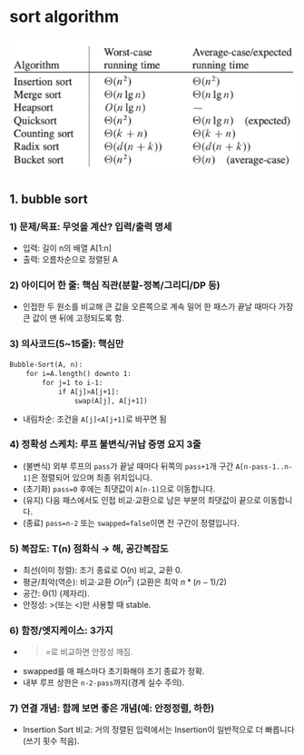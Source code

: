 # sort algorithm

![algorithm running time](./images/image.png)

## 1. bubble sort

### 1) 문제/목표: 무엇을 계산? 입력/출력 명세

- 입력: 길이 n의 배열 A[1:n]
- 출력: 오름차순으로 정렬된 A

### 2) 아이디어 한 줄: 핵심 직관(분할-정복/그리디/DP 등)

- 인접한 두 원소를 비교해 큰 값을 오른쪽으로 계속 밀어 한 패스가 끝날 때마다 가장 큰 값이 맨 뒤에 고정되도록 함.

### 3) 의사코드(5~15줄): 핵심만

```
Bubble-Sort(A, n):
    for i=A.length() downto 1:
        for j=1 to i-1:
            if A[j]>A[j+1]:
                swap(A[j], A[j+1])
```

- 내림차순: 조건을 `A[j]<A[j+1]`로 바꾸면 됨

### 4) 정확성 스케치: 루프 불변식/귀납 증명 요지 3줄

- (불변식) 외부 루프의 `pass`가 끝날 때마다 뒤쪽의 `pass+1`개 구간 `A[n-pass-1..n-1]`은 정렬되어 있으며 최종 위치입니다.
- (초기화) `pass=0` 후에는 최댓값이 `A[n-1]`으로 이동합니다.
- (유지) 다음 패스에서도 인접 비교·교환으로 남은 부분의 최댓값이 끝으로 이동합니다.
- (종료) `pass=n-2` 또는 `swapped=false`이면 전 구간이 정렬입니다.

### 5) 복잡도: T(n) 점화식 → 해, 공간복잡도

- 최선(이미 정렬): 조기 종료로 O(n) 비교, 교환 0.
- 평균/최악(역순): 비교·교환 $O(n^2)$ (교환은 최악 $n*(n-1)/2$)
- 공간: Θ(1) (제자리).
- 안정성: >(또는 <)만 사용할 때 stable.

### 6) 함정/엣지케이스: 3가지

- > =로 비교하면 안정성 깨짐.
- swapped를 매 패스마다 초기화해야 조기 종료가 정확.
- 내부 루프 상한은 `n-2-pass`까지(경계 실수 주의).

### 7) 연결 개념: 함께 보면 좋은 개념(예: 안정정렬, 하한)

- Insertion Sort 비교: 거의 정렬된 입력에서는 Insertion이 일반적으로 더 빠릅니다(쓰기 횟수 적음).
